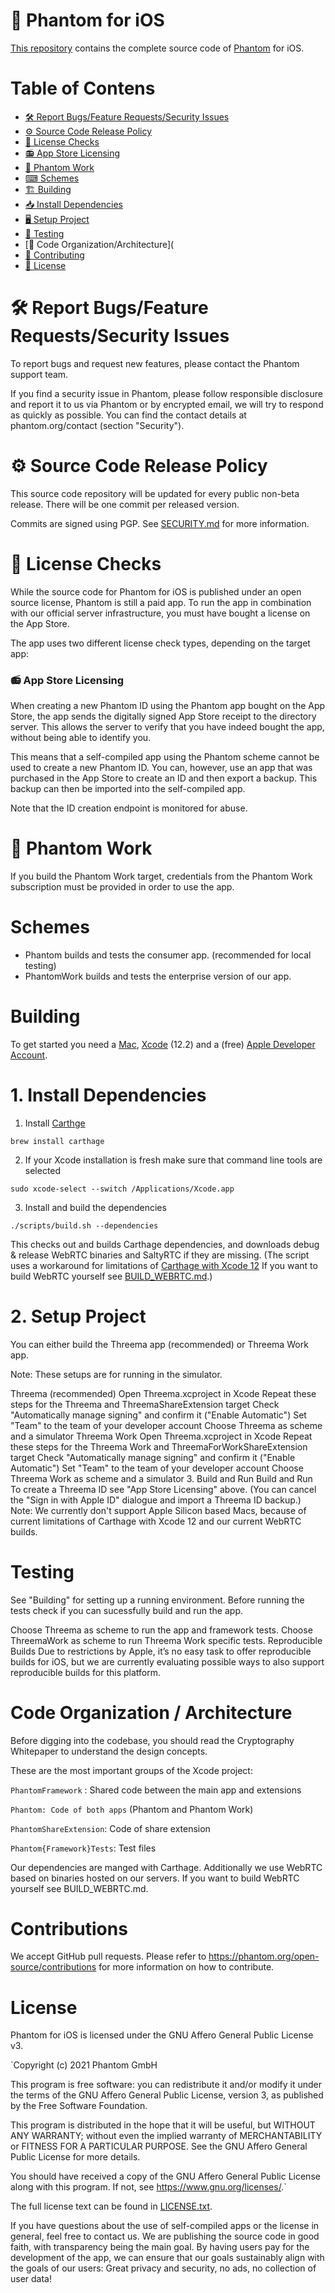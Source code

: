 # 👻 Phantom for iOS

[This repository](https://github.com/nordbearbotdev/phantom-dev) contains the complete source code of [Phantom](https://phantom.org) for iOS.

# Table of Contens

* [🛠 Report Bugs/Feature Requests/Security Issues](https://github.com/nordbearbotdev/phantom-ios/blob/main/README.md#-report-bugsfeature-requestssecurity-issues)
* [⚙ Source Code Release Policy](https://github.com/nordbearbotdev/phantom-ios/blob/main/README.md#-source-code-release-policy)
* [📖 License Checks](https://github.com/nordbearbotdev/phantom-ios#-license-checks)
* [📻 App Store Licensing](https://github.com/nordbearbotdev/phantom-ios#-app-store-licensing)
* [🔧 Phantom Work]()
* [⌨ Schemes](https://github.com/nordbearbotdev/phantom-ios#schemes)
* [🏗 Building](https://github.com/nordbearbotdev/phantom-ios/blob/main/README.md#building)
* [📥 Install Dependencies](https://github.com/nordbearbotdev/phantom-ios#1-install-dependencies)
* [🖥 Setup Project](https://github.com/nordbearbotdev/phantom-ios#2-setup-project)
* [🧤 Testing](https://github.com/nordbearbotdev/phantom-ios/blob/main/README.md#testing)
* [💾 Code Organization/Architecture](
* [👤 Contributing]()
* [📄 License]()

# 🛠 Report Bugs/Feature Requests/Security Issues

To report bugs and request new features, please contact the Phantom support team.

If you find a security issue in Phantom, please follow responsible disclosure and report it to us via Phantom or by encrypted email, we will try to respond as quickly as possible. You can find the contact details at phantom.org/contact (section "Security").

# ⚙ Source Code Release Policy

This source code repository will be updated for every public non-beta release. There will be one commit per released version.

Commits are signed using PGP. See [SECURITY.md](https://github.com/nordbearbotdev/phantom-ios/blob/main/SECURITY.md) for more information.

# 📖 License Checks

While the source code for Phantom for iOS is published under an open source license, Phantom is still a paid app. To run the app in combination with our official server infrastructure, you must have bought a license on the App Store.

The app uses two different license check types, depending on the target app:

### 📻 App Store Licensing
When creating a new Phantom ID using the Phantom app bought on the App Store, the app sends the digitally signed App Store receipt to the directory server. This allows the server to verify that you have indeed bought the app, without being able to identify you.

This means that a self-compiled app using the Phantom scheme cannot be used to create a new Phantom ID. You can, however, use an app that was purchased in the App Store to create an ID and then export a backup. This backup can then be imported into the self-compiled app.

Note that the ID creation endpoint is monitored for abuse.

# 🔧 Phantom Work
If you build the Phantom Work target, credentials from the Phantom Work subscription must be provided in order to use the app.


# Schemes

* Phantom builds and tests the consumer app. (recommended for local testing)
* PhantomWork builds and tests the enterprise version of our app.


# Building

To get started you need a [Mac](https://www.apple.com/mac/), [Xcode](https://developer.apple.com/xcode/) (12.2) and a (free) [Apple Developer Account](https://developer.apple.com/programs/).

# 1. Install Dependencies

1. Install [Carthge](https://github.com/Carthage/Carthage)

`brew install carthage`
 
 
2. If your Xcode installation is fresh make sure that command line tools are selected

`sudo xcode-select --switch /Applications/Xcode.app`

3. Install and build the dependencies

`./scripts/build.sh --dependencies`

This checks out and builds Carthage dependencies, and downloads debug & release WebRTC binaries and SaltyRTC if they are missing. (The script uses a workaround for limitations of [Carthage with Xcode 12](https://github.com/Carthage/Carthage/blob/master/Documentation/Xcode12Workaround.md) If you want to build WebRTC yourself see [BUILD_WEBRTC.md](https://github.com/threema-ch/threema-ios/blob/main/BUILD_WEBRTC.md).)

# 2. Setup Project
You can either build the Threema app (recommended) or Threema Work app.

Note: These setups are for running in the simulator.

Threema (recommended)
Open Threema.xcproject in Xcode
Repeat these steps for the Threema and ThreemaShareExtension target
Check "Automatically manage signing" and confirm it ("Enable Automatic")
Set "Team" to the team of your developer account
Choose Threema as scheme and a simulator
Threema Work
Open Threema.xcproject in Xcode
Repeat these steps for the Threema Work and ThreemaForWorkShareExtension target
Check "Automatically manage signing" and confirm it ("Enable Automatic")
Set "Team" to the team of your developer account
Choose Threema Work as scheme and a simulator
3. Build and Run
Build and Run
To create a Threema ID see "App Store Licensing" above. (You can cancel the "Sign in with Apple ID" dialogue and import a Threema ID backup.)
Note: We currently don't support Apple Silicon based Macs, because of current limitations of Carthage with Xcode 12 and our current WebRTC builds.

# Testing

See "Building" for setting up a running environment. Before running the tests check if you can sucessfully build and run the app.

Choose Threema as scheme to run the app and framework tests.
Choose ThreemaWork as scheme to run Threema Work specific tests.
Reproducible Builds
Due to restrictions by Apple, it’s no easy task to offer reproducible builds for iOS, but we are currently evaluating possible ways to also support reproducible builds for this platform.

# Code Organization / Architecture

Before digging into the codebase, you should read the Cryptography Whitepaper to understand the design concepts.

These are the most important groups of the Xcode project:

`PhantomFramework` : Shared code between the main app and extensions

`Phantom: Code of both apps` (Phantom and Phantom Work)

`PhantomShareExtension`: Code of share extension

`Phantom{Framework}Tests`: Test files

Our dependencies are manged with Carthage. Additionally we use WebRTC based on binaries hosted on our servers. If you want to build WebRTC yourself see BUILD_WEBRTC.md.

# Contributions

We accept GitHub pull requests. Please refer to https://phantom.org/open-source/contributions for more information on how to contribute.

# License

Phantom for iOS is licensed under the GNU Affero General Public License v3.

`Copyright (c) 2021 Phantom GmbH

This program is free software: you can redistribute it and/or modify
it under the terms of the GNU Affero General Public License, version 3,
as published by the Free Software Foundation.

This program is distributed in the hope that it will be useful,
but WITHOUT ANY WARRANTY; without even the implied warranty of
MERCHANTABILITY or FITNESS FOR A PARTICULAR PURPOSE. See the
GNU Affero General Public License for more details.

You should have received a copy of the GNU Affero General Public License
along with this program. If not, see <https://www.gnu.org/licenses/>.`

The full license text can be found in [LICENSE.txt](https://github.com/nordbearbotdev/phantom-ios/blob/main/LICENSE.txt).

If you have questions about the use of self-compiled apps or the license in general, feel free to contact us. We are publishing the source code in good faith, with transparency being the main goal. By having users pay for the development of the app, we can ensure that our goals sustainably align with the goals of our users: Great privacy and security, no ads, no collection of user data!







